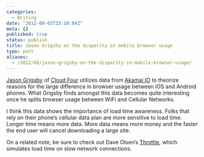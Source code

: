 ```yaml
---
categories:
  - Writing
date: "2012-08-02T23:10:04Z"
meta: {}
published: true
status: publish
title: Jason Grigsby on the disparity in mobile browser usage
type: post
aliases:
  - /2012/08/jason-grigsby-on-the-disparity-in-mobile-browser-usage/
---
```

<p><a href="http://www.twitter.com/grigs">Jason Grigsby</a> of <a href="http://www.cloudfour.com">Cloud Four</a> utilizes data from <a href="http://www.akamai.com">Akamai IO</a> to theorize reasons for the large difference in browser usage between iOS and Android phones. What Grigsby finds amongst this data becomes quite interesting once he splits browser usage between WiFi and Cellular Networks.</p>
<p>I think this data shows the importance of load time awareness. Folks that rely on their phone’s cellular data plan are more sensitive to load time. Longer time means more data. More data means more money and the faster the end user will cancel downloading a large site.</p>
<p>On a related note, be sure to check out Dave Olsen’s <a href="http://www.dmolsen.com/mobile-in-higher-ed/2012/07/10/introducing-throttle/">Throttle</a>, which simulates load time on slow network connections.</p>
